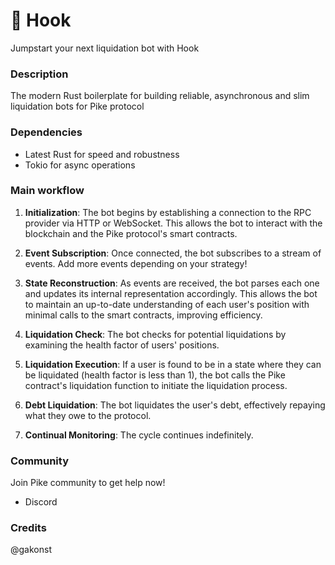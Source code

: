 # 🤖 Hook

Jumpstart your next liquidation bot with Hook

### Description

The modern Rust boilerplate for building reliable, asynchronous and slim
liquidation bots for Pike protocol

### Dependencies

- Latest Rust for speed and robustness
- Tokio for async operations

### Main workflow

1. **Initialization**: The bot begins by establishing a connection to the RPC
   provider via HTTP or WebSocket. This allows the bot to interact with the
   blockchain and the Pike protocol's smart contracts.

2. **Event Subscription**: Once connected, the bot subscribes to a stream of
   events. Add more events depending on your strategy!

3. **State Reconstruction**: As events are received, the bot parses each one and
   updates its internal representation accordingly. This allows the bot to
   maintain an up-to-date understanding of each user's position with minimal
   calls to the smart contracts, improving efficiency.

4. **Liquidation Check**: The bot checks for potential liquidations by examining
   the health factor of users' positions.

5. **Liquidation Execution**: If a user is found to be in a state where they can
   be liquidated (health factor is less than 1), the bot calls the Pike
   contract's liquidation function to initiate the liquidation process.

6. **Debt Liquidation**: The bot liquidates the user's debt, effectively
   repaying what they owe to the protocol.

7. **Continual Monitoring**: The cycle continues indefinitely.

### Community

Join Pike community to get help now!

- Discord

### Credits

@gakonst
